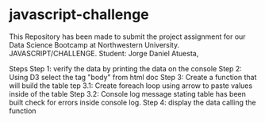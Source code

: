 # javascript-challenge
This Repository has been made to submit the project assignment for our Data Science Bootcamp at Northwestern University. JAVASCRIPT/CHALLENGE. Student: Jorge Daniel Atuesta,


Steps
Step 1: verify the data by printing the data on the console 
Step 2: Using D3 select the tag "body" from html doc
Step 3: Create a function that will build the table 
tep 3.1: Create foreach loop using arrow to paste values inside of the table 
Step 3.2: Console log message stating table has been built check for errors inside console log.
Step 4: display the data calling the function
